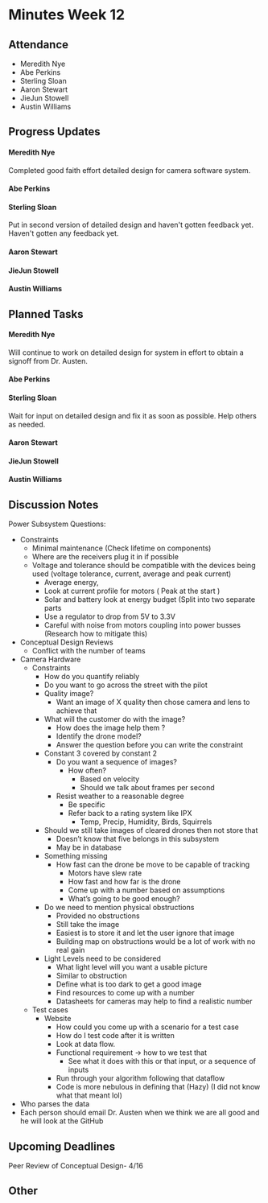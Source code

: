 # Minutes Week 12

## Attendance
   - Meredith Nye
   - Abe Perkins
   - Sterling Sloan
   - Aaron Stewart
   - JieJun Stowell
   - Austin Williams

## Progress Updates
#### Meredith Nye
Completed good faith effort detailed design for camera software system. 
#### Abe Perkins
#### Sterling Sloan
Put in second version of detailed design and haven't gotten feedback yet. Haven't gotten any feedback yet. 
#### Aaron Stewart
#### JieJun Stowell
#### Austin Williams

## Planned Tasks
#### Meredith Nye
Will continue to work on detailed design for system in effort to obtain a signoff from Dr. Austen.
#### Abe Perkins
#### Sterling Sloan
Wait for input on detailed design and fix it as soon as possible. Help others as needed. 
#### Aaron Stewart
#### JieJun Stowell
#### Austin Williams

## Discussion Notes
Power Subsystem Questions:
- Constraints
  - Minimal maintenance (Check lifetime on components)
  - Where are the receivers plug it in if possible 
  - Voltage and tolerance should be compatible with the devices being used  (voltage tolerance, current, average and peak current) 
     - Average energy, 
     - Look at current profile for motors ( Peak at the start ) 
     - Solar and battery look at energy budget (Split into two separate parts
     - Use a regulator to drop from 5V to 3.3V
     - Careful with noise from motors coupling into power busses (Research how to mitigate this) 
- Conceptual Design Reviews
    - Conflict with the number of teams
- Camera Hardware
    - Constraints
        - How do you quantify reliably 
        - Do you want to go across the street with the pilot 
        - Quality image?
            - Want an image of X quality then chose camera and lens to achieve that
        - What will the customer do with the image?
            - How does the image help them ?
            - Identify the drone model?
            - Answer the question before you can write the constraint
        - Constant 3 covered by constant 2 
            - Do you want a sequence of images?
                - How often?
                    - Based on velocity
                    - Should we talk about frames per second
            - Resist weather to a reasonable degree
                - Be specific 
                - Refer back to a rating system like IPX 
                    - Temp, Precip, Humidity, Birds, Squirrels 
        - Should we still take images of cleared drones then not store that 
            - Doesn’t know that five belongs in this subsystem 
            - May be in database 
        - Something missing 
            - How fast can the drone be move to be capable of tracking
                - Motors have slew rate
                - How fast and how far is the drone 
                - Come up with a number based on assumptions
                - What’s going to be good enough?
        - Do we need to mention physical obstructions
            - Provided no obstructions
            - Still take the image
            - Easiest is to store it and let the user ignore that image
            - Building map on obstructions would be a lot of work with no real gain
        - Light Levels need to be considered
            - What light level will you want a usable picture
            - Similar to obstruction 
            - Define what is too dark to get a good image
            - Find resources to come up with a number
            - Datasheets for cameras may help to find a realistic number
    - Test cases
        - Website
            - How could you come up with a scenario for a test case
            - How do I test code after it is written
            - Look at data flow.
            - Functional requirement -> how to we test that
                - See what it does with this or that input, or a sequence of inputs
            - Run through your algorithm following that dataflow
            - Code is more nebulous in defining that (Hazy) (I did not know what that meant lol)
- Who parses the data 
- Each person should email Dr. Austen when we think we are all good and he will look at the GitHub 

## Upcoming Deadlines
Peer Review of Conceptual Design- 4/16

## Other
